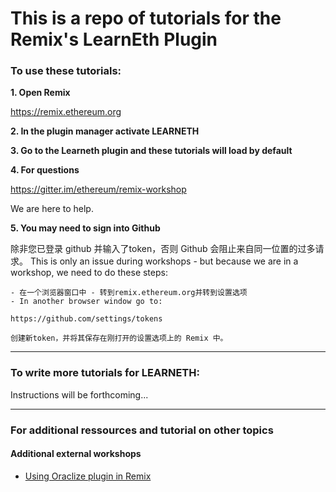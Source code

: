 # This is a repo of tutorials for the Remix's LearnEth Plugin


### To use these tutorials:


**1. Open Remix**

https://remix.ethereum.org

**2. In the plugin manager activate LEARNETH**

**3. Go to the Learneth plugin and these tutorials will load by default**

**4. For questions**

https://gitter.im/ethereum/remix-workshop

We are here to help.


**5. You may need to sign into Github**

除非您已登录 github 并输入了token，否则 Github 会阻止来自同一位置的过多请求。  This is only an issue during workshops - but because we are in a workshop, we need to do these steps:

    - 在一个浏览器窗口中 - 转到remix.ethereum.org并转到设置选项
    - In another browser window go to: 
    
    https://github.com/settings/tokens 
    
    创建新token，并将其保存在刚打开的设置选项上的 Remix 中。

---
### To write more tutorials for LEARNETH:
Instructions will be forthcoming...

---

### For additional ressources and tutorial on other topics

#### Additional external workshops
- [Using Oraclize plugin in Remix](https://medium.com/coinmonks/using-apis-in-your-ethereum-smart-contract-with-oraclize-95656434292e)
